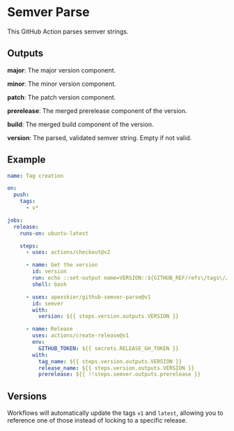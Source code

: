 # Semver Parse

This GitHub Action parses semver strings.

## Outputs

**major**: The major version component.

**minor**: The minor version component.

**patch**: The patch version component.

**prerelease**: The merged prerelease component of the version.

**build**: The merged build component of the version.

**version**: The parsed, validated semver string. Empty if not valid.

## Example

```yml
name: Tag creation

on:
  push:
    tags:
      - v*

jobs:
  release:
    runs-on: ubuntu-latest

    steps:
      - uses: actions/checkout@v2

      - name: Get the version
        id: version
        run: echo ::set-output name=VERSION::${GITHUB_REF/refs\/tags\//}
        shell: bash

      - uses: apexskier/github-semver-parse@v1
        id: semver
        with:
          version: ${{ steps.version.outputs.VERSION }}

      - name: Release
        uses: actions/create-release@v1
        env:
          GITHUB_TOKEN: ${{ secrets.RELEASE_GH_TOKEN }}
        with:
          tag_name: ${{ steps.version.outputs.VERSION }}
          release_name: ${{ steps.version.outputs.VERSION }}
          prerelease: ${{ !!steps.semver.outputs.prerelease }}
```

## Versions

Workflows will automatically update the tags `v1` and `latest`, allowing you to reference one of those instead of locking to a specific release.
